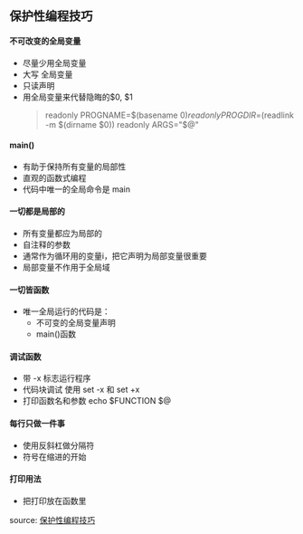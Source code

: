 ## 保护性编程技巧

#### 不可改变的全局变量
- 尽量少用全局变量
- 大写 全局变量
- 只读声明
- 用全局变量来代替隐晦的$0, $1
    > readonly PROGNAME=$(basename $0)
    > readonly PROGDIR=$(readlink -m $(dirname $0))
    > readonly ARGS="$@"

#### main()
- 有助于保持所有变量的局部性
- 直观的函数式编程
- 代码中唯一的全局命令是 main

#### 一切都是局部的
- 所有变量都应为局部的
- 自注释的参数
- 通常作为循环用的变量i，把它声明为局部变量很重要
- 局部变量不作用于全局域

#### 一切皆函数
- 唯一全局运行的代码是：
    - 不可变的全局变量声明
    - main()函数

#### 调试函数
- 带 -x 标志运行程序
- 代码块调试 使用 set -x 和 set +x
- 打印函数名和参数 echo $FUNCTION $@

#### 每行只做一件事
- 使用反斜杠做分隔符
- 符号在缩进的开始

#### 打印用法
- 把打印放在函数里


source: [保护性编程技巧](http://blog.jobbole.com/73257/)
